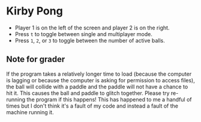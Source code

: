 # Kirby Pong

* Player 1 is on the left of the screen and player 2 is on the right.
* Press `t` to toggle between single and multiplayer mode.
* Press `1`, `2`, or `3` to toggle between the number of active balls.

## Note for grader
If the program takes a relatively longer time to load (because the computer is lagging or because the computer is asking for permission to access files), the ball will collide with a paddle and the paddle will not have a chance to hit it. This causes the ball and paddle to glitch together. Please try re-running the program if this happens! This has happened to me a handful of times but I don't think it's a fault of my code and instead a fault of the machine running it.
